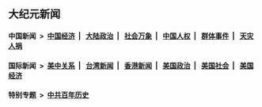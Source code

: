 ## 大纪元新闻

#### 中国新闻 &nbsp;>&nbsp; [中国经济](indexes/ncid283/README.md?08152045) &nbsp;| &nbsp; [大陆政治](indexes/ncid277/README.md?08152045) &nbsp;| &nbsp; [社会万象](indexes/ncid282/README.md?08152045) &nbsp;| &nbsp; [中国人权](indexes/ncid278/README.md?08152045) &nbsp;| &nbsp; [群体事件](indexes/ncid279/README.md?08152045) &nbsp;| &nbsp; [天灾人祸](indexes/ncid280/README.md?08152045)

#### 国际新闻 &nbsp;>&nbsp; [美中关系](indexes/nf1412576/README.md?08152045) &nbsp;| &nbsp; [台湾新闻](indexes/ncid1349361/README.md?08152045) &nbsp;| &nbsp; [香港新闻](indexes/ncid1349362/README.md?08152045) &nbsp;| &nbsp; [美国政治](indexes/ncid1078159/README.md?08152045) &nbsp;| &nbsp; [美国社会](indexes/ncid1078160/README.md?08152045) &nbsp;| &nbsp; [美国经济](indexes/ncid1078158/README.md?08152045)

#### 特别专题 &nbsp;>&nbsp; [中共百年历史](https://github.com/easy2view/epoch-special/blob/master/README.md?08152045)  
